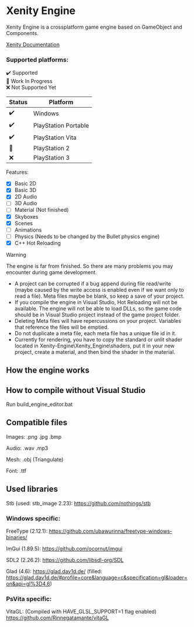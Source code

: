 # Xenity Engine

Xenity Engine is a crossplatform game engine based on GameObject and Components.

[Xenity Documentation](https://github.com/Fewnity/Xenity-Engine/blob/crossplatform/Doc/README.md)

### Supported platforms:<br>
✔️ Supported<br>
🚧 Work In Progress<br>
❌ Not Supported Yet<br>

| Status | Platform |
|-|-|
✔️ | Windows
✔️ | PlayStation Portable
✔️ | PlayStation Vita
🚧 | PlayStation 2
❌ | PlayStation 3


Features:

- [X] Basic 2D
- [X] Basic 3D
- [X] 2D Audio
- [ ] 3D Audio
- [ ] Material (Not finished)
- [X] Skyboxes
- [X] Scenes
- [ ] Animations
- [ ] Physics (Needs to be changed by the Bullet physics engine)
- [X] C++ Hot Reloading

> [!WARNING]
> The engine is far from finished. So there are many problems you may encounter during game development.
> - A project can be corrupted if a bug append during file read/write (maybe caused by the write access is enabled even if we want only to read a file).
  Meta files maybe be blank, so keep a save of your project.
> - If you compile the engine in Visual Studio, Hot Reloading will not be available. The engine will not be able to load DLLs, so the game code should be in Visual Studio project instead of the game project folder.
> - Deleting Meta files will have repercussions on your project. Variables that reference the files will be emptied.
> - Do not duplicate a meta file, each meta file has a unique file id in it.
> - Currently for rendering, you have to copy the standard or unlit shader located in Xenity-Engine\Xenity_Engine\shaders\, put it in your new project, create a material, and then bind the shader in the material.

## How the engine works


## How to compile without Visual Studio
Run build_engine_editor.bat

## Compatible files
Images: .png .jpg .bmp

Audio: .wav .mp3

Mesh: .obj (Triangulate)

Font: .ttf

## Used libraries
Stb (used: stb_image 2.23): https://github.com/nothings/stb

### Windows specific: 
FreeType (2.12.1): https://github.com/ubawurinna/freetype-windows-binaries/

ImGui (1.89.5): https://github.com/ocornut/imgui

SDL2 (2.26.2): https://github.com/libsdl-org/SDL

Glad (4.6): https://glad.dav1d.de/ (filled: https://glad.dav1d.de/#profile=core&language=c&specification=gl&loader=on&api=gl%3D4.6)

### PsVita specific: 
VitaGL: (Compiled with HAVE_GLSL_SUPPORT=1 flag enabled) https://github.com/Rinnegatamante/vitaGL
